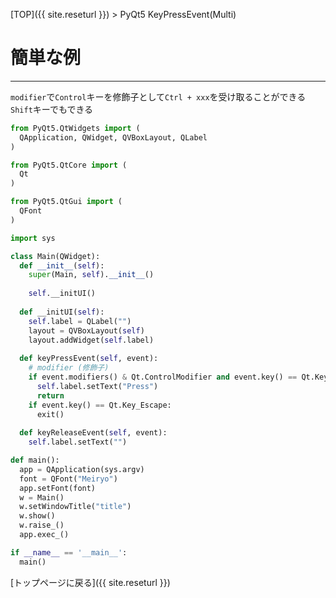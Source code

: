 [TOP]({{ site.reseturl }}) > PyQt5 KeyPressEvent(Multi)

# 簡単な例

---

`modifier`で`Control`キーを修飾子として`Ctrl + xxx`を受け取ることができる<br>
`Shift`キーでもできる

```python
from PyQt5.QtWidgets import (
  QApplication, QWidget, QVBoxLayout, QLabel
)

from PyQt5.QtCore import (
  Qt
)

from PyQt5.QtGui import (
  QFont
)

import sys

class Main(QWidget):
  def __init__(self):
    super(Main, self).__init__()
    
    self.__initUI()
    
  def __initUI(self):
    self.label = QLabel("")
    layout = QVBoxLayout(self)
    layout.addWidget(self.label)
  
  def keyPressEvent(self, event):
    # modifier (修飾子)
    if event.modifiers() & Qt.ControlModifier and event.key() == Qt.Key_Return:
      self.label.setText("Press")
      return
    if event.key() == Qt.Key_Escape:
      exit()
  
  def keyReleaseEvent(self, event):
    self.label.setText("")

def main():
  app = QApplication(sys.argv)
  font = QFont("Meiryo")
  app.setFont(font)
  w = Main()
  w.setWindowTitle("title")
  w.show()
  w.raise_()
  app.exec_()

if __name__ == '__main__':
  main()
```

[トップページに戻る]({{ site.reseturl }})
